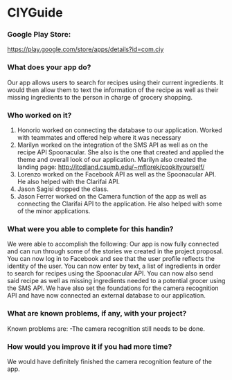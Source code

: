 # CIYGuide

### Google Play Store:
https://play.google.com/store/apps/details?id=com.ciy

### What does your app do?
Our app allows users to search for recipes using their current ingredients. It would then allow them to text the information of the recipe as well as their missing ingredients to the person in charge of grocery shopping.

### Who worked on it?
1. Honorio worked on connecting the database to our application.
   Worked with teammates and offered help where it was necessary
2. Marilyn worked on the integration of the SMS API as well as on the recipe API Spoonacular. She also is the one that created and applied the theme and overall look of our application. Marilyn also created the landing page: http://itcdland.csumb.edu/~mflorek/cookityourself/
3. Lorenzo worked on the Facebook API as well as the Spoonacular API. He also helped with the Clarifai API.
4. Jason Sagisi dropped the class.
5. Jason Ferrer worked on the Camera function of the app as well as connecting the Clarifai API to the application. He also helped with some of the minor applications.

### What were you able to complete for this handin?
We were able to accomplish the following:
Our app is now fully connected and can run through some of the stories we created in the project proposal. You can now log in to Facebook and see that the user profile reflects the identity of the user. You can now enter by text, a list of ingredients in order to search for recipes using the Spoonacular API. You can now also send said recipe as well as missing ingredients needed to a potential grocer using the SMS API. We have also set the foundations for the camera recognition API and have now connected an external database to our application.

### What are known problems, if any, with your project?
Known problems are:
  -The camera recognition still needs to be done.
  
### How would you improve it if you had more time?
We would have definitely finished the camera recognition feature of the app.


